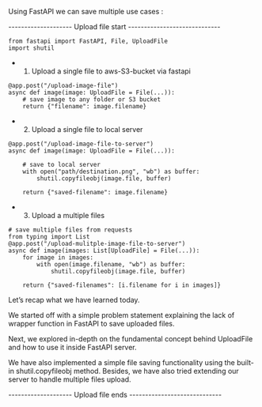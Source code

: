 Using FastAPI we can save multiple use cases : 

-------------------- Upload file start -----------------------------
```
from fastapi import FastAPI, File, UploadFile
import shutil
```

- 1. Upload a single file to aws-S3-bucket via fastapi
```
@app.post("/upload-image-file")
async def image(image: UploadFile = File(...)):
    # save image to any folder or S3 bucket
    return {"filename": image.filename}
```
- 2. Upload a single file to local server
```
@app.post("/upload-image-file-to-server")
async def image(image: UploadFile = File(...)):
    
    # save to local server
    with open("path/destination.png", "wb") as buffer:
    	shutil.copyfileobj(image.file, buffer)

    return {"saved-filename": image.filename}
```
- 3. Upload a multiple files 
```
# save multiple files from requests
from typing import List
@app.post("/upload-mulitple-image-file-to-server")
async def image(images: List[UploadFile] = File(...)):
	for image in images:
    	with open(image.filename, "wb") as buffer:
        	shutil.copyfileobj(image.file, buffer)

    return {"saved-filenames": [i.filename for i in images]}
```
Let’s recap what we have learned today.

We started off with a simple problem statement explaining the lack of wrapper function in FastAPI to save uploaded files.

Next, we explored in-depth on the fundamental concept behind UploadFile and how to use it inside FastAPI server.

We have also implemented a simple file saving functionality using the built-in shutil.copyfileobj method. Besides, we have also tried extending our server to handle multiple files upload.

-------------------- Upload file ends -----------------------------